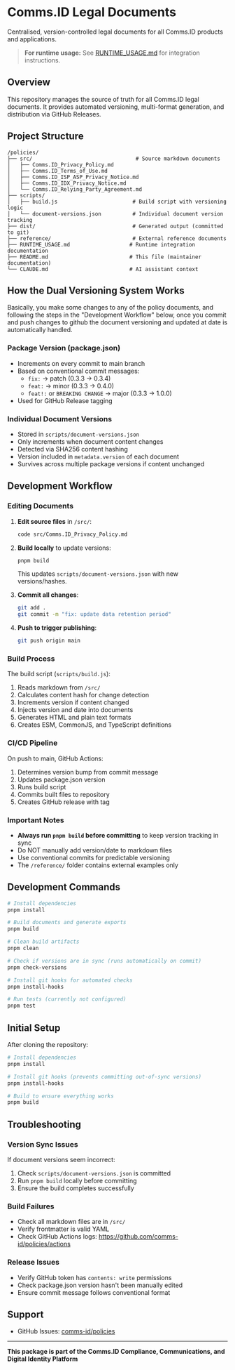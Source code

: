 # Comms.ID Legal Documents

Centralised, version-controlled legal documents for all Comms.ID products and applications.

> **For runtime usage:** See [RUNTIME_USAGE.md](./RUNTIME_USAGE.md) for integration instructions.

## Overview

This repository manages the source of truth for all Comms.ID legal documents. It provides automated versioning, multi-format generation, and distribution via GitHub Releases.

## Project Structure

```
/policies/
├── src/                                 # Source markdown documents
│   ├── Comms.ID_Privacy_Policy.md
│   ├── Comms.ID_Terms_of_Use.md
│   ├── Comms.ID_ISP_ASP_Privacy_Notice.md
│   ├── Comms.ID_IDX_Privacy_Notice.md
│   └── Comms.ID_Relying_Party_Agreement.md
├── scripts/
│   ├── build.js                        # Build script with versioning logic
│   └── document-versions.json          # Individual document version tracking
├── dist/                               # Generated output (committed to git)
├── reference/                          # External reference documents
├── RUNTIME_USAGE.md                   # Runtime integration documentation
├── README.md                          # This file (maintainer documentation)
└── CLAUDE.md                          # AI assistant context
```

## How the Dual Versioning System Works

Basically, you make some changes to any of the policy documents, and following the steps in the "Development Workflow" below, once you commit and push changes to github the document versioning and updated at date is automatically handled.

### Package Version (package.json)

- Increments on every commit to main branch
- Based on conventional commit messages:
  - `fix:` → patch (0.3.3 → 0.3.4)
  - `feat:` → minor (0.3.3 → 0.4.0)
  - `feat!:` or `BREAKING CHANGE` → major (0.3.3 → 1.0.0)
- Used for GitHub Release tagging

### Individual Document Versions

- Stored in `scripts/document-versions.json`
- Only increments when document content changes
- Detected via SHA256 content hashing
- Version included in `metadata.version` of each document
- Survives across multiple package versions if content unchanged

## Development Workflow

### Editing Documents

1. **Edit source files** in `/src/`:
   ```bash
   code src/Comms.ID_Privacy_Policy.md
   ```
2. **Build locally** to update versions:

   ```bash
   pnpm build
   ```

   This updates `scripts/document-versions.json` with new versions/hashes.

3. **Commit all changes**:

   ```bash
   git add .
   git commit -m "fix: update data retention period"
   ```

4. **Push to trigger publishing**:
   ```bash
   git push origin main
   ```

### Build Process

The build script (`scripts/build.js`):

1. Reads markdown from `/src/`
2. Calculates content hash for change detection
3. Increments version if content changed
4. Injects version and date into documents
5. Generates HTML and plain text formats
6. Creates ESM, CommonJS, and TypeScript definitions

### CI/CD Pipeline

On push to main, GitHub Actions:

1. Determines version bump from commit message
2. Updates package.json version
3. Runs build script
4. Commits built files to repository
5. Creates GitHub release with tag

### Important Notes

- **Always run `pnpm build` before committing** to keep version tracking in sync
- Do NOT manually add version/date to markdown files
- Use conventional commits for predictable versioning
- The `/reference/` folder contains external examples only

## Development Commands

```bash
# Install dependencies
pnpm install

# Build documents and generate exports
pnpm build

# Clean build artifacts
pnpm clean

# Check if versions are in sync (runs automatically on commit)
pnpm check-versions

# Install git hooks for automated checks
pnpm install-hooks

# Run tests (currently not configured)
pnpm test
```

## Initial Setup

After cloning the repository:

```bash
# Install dependencies
pnpm install

# Install git hooks (prevents committing out-of-sync versions)
pnpm install-hooks

# Build to ensure everything works
pnpm build
```

## Troubleshooting

### Version Sync Issues

If document versions seem incorrect:

1. Check `scripts/document-versions.json` is committed
2. Run `pnpm build` locally before committing
3. Ensure the build completes successfully

### Build Failures

- Check all markdown files are in `/src/`
- Verify frontmatter is valid YAML
- Check GitHub Actions logs: https://github.com/comms-id/policies/actions

### Release Issues

- Verify GitHub token has `contents: write` permissions
- Check package.json version hasn't been manually edited
- Ensure commit message follows conventional format

## Support

- GitHub Issues: [comms-id/policies](https://github.com/comms-id/policies/issues)

---

**This package is part of the Comms.ID Compliance, Communications, and Digital Identity Platform**
